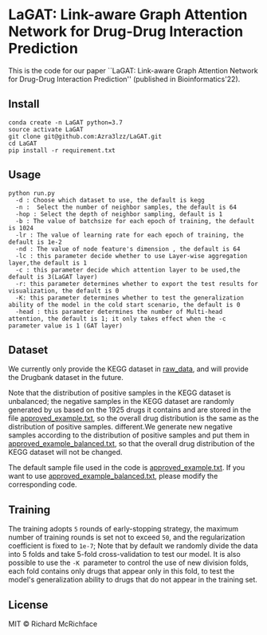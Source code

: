 # LaGAT: Link-aware Graph Attention Network for Drug-Drug Interaction Prediction

This is the code for our paper ``LaGAT: Link-aware Graph Attention Network for Drug-Drug Interaction Prediction'' (published in Bioinformatics'22).

## Install

```
conda create -n LaGAT python=3.7
source activate LaGAT  
git clone git@github.com:Azra3lzz/LaGAT.git
cd LaGAT  
pip install -r requirement.txt 
```

## Usage

```
python run.py
  -d : Choose which dataset to use, the default is kegg
  -n :  Select the number of neighbor samples, the default is 64
  -hop : Select the depth of neighbor sampling, default is 1
  -b : The value of batchsize for each epoch of training, the default is 1024
  -lr : The value of learning rate for each epoch of training, the default is 1e-2
  -nd : The value of node feature's dimension , the default is 64
  -lc : this parameter decide whether to use Layer-wise aggregation layer,the default is 1
  -c : this parameter decide which attention layer to be used,the default is 3(LaGAT layer)
  -r: this parameter determines whether to export the test results for visualization, the default is 0
  -K: this parameter determines whether to test the generalization ability of the model in the cold start scenario, the default is 0
  -head : this parameter determines the number of Multi-head attention, the default is 1; it only takes effect when the -c parameter value is 1 (GAT layer)
```

## Dataset

We currently only provide the KEGG dataset in [raw_data](https://github.com/Azra3lzz/LaGAT/tree/main/raw_data), and will provide the Drugbank dataset in the future.

Note that the distribution of positive samples in the KEGG dataset is unbalanced; the negative samples in the KEGG dataset are randomly generated by us based on the 1925 drugs it contains and are stored in the file [approved_example.txt](https://github.com/Azra3lzz/LaGAT/blob/main/raw_data/kegg/approved_example.txt), so the overall drug distribution is the same as the distribution of positive samples. different.We generate new negative samples according to the distribution of positive samples and put them in [approved_example_balanced.txt](https://github.com/Azra3lzz/LaGAT/blob/main/raw_data/kegg/approved_example_balanced.txt), so that the overall drug distribution of the KEGG dataset will not be changed.

The default sample file used in the code is [approved_example.txt](https://github.com/Azra3lzz/LaGAT/blob/main/raw_data/kegg/approved_example.txt). If you want to use [approved_example_balanced.txt](https://github.com/Azra3lzz/LaGAT/blob/main/raw_data/kegg/approved_example_balanced.txt), please modify the corresponding code.

## Training

The training adopts `5` rounds of early-stopping strategy, the maximum number of training rounds is set not to exceed `50`, and the regularization coefficient is fixed to `1e-7`; Note that by default we randomly divide the data into 5 folds and take 5-fold cross-validation to test our model. It is also possible to use the `-K `parameter to control the use of new division folds, each fold contains only drugs that appear only in this fold, to test the model's generalization ability to drugs that do not appear in the training set.

## License

MIT © Richard McRichface
